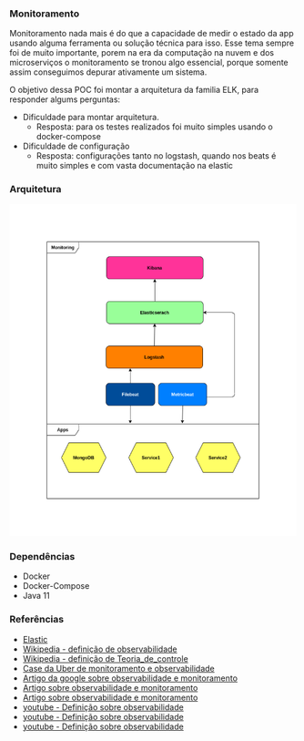 ### Monitoramento ###


Monitoramento nada mais é do que a capacidade de medir o estado da app usando alguma ferramenta ou solução técnica para isso. Esse tema sempre foi de muito importante, porem na era da computação na nuvem e dos microserviços o monitoramento se tronou algo essencial, porque somente assim conseguimos depurar ativamente um sistema. 


O objetivo dessa POC foi montar a arquitetura da familia ELK, para responder algums perguntas:

- Dificuldade para montar arquitetura. 
    - Resposta: para os testes realizados foi muito simples usando o docker-compose
- Dificuldade de configuração 
    - Resposta: configurações tanto no logstash, quando nos beats é muito simples e com vasta documentação na elastic

    

### Arquitetura ###


![alt text](./infra/docs/arq_monitoramento.png "Arquitetura do Monitoramento")



### Dependências ###


- Docker
- Docker-Compose
- Java 11



### Referências ###


- [Elastic](https://www.elastic.co/pt/)
- [Wikipedia - definição de observabilidade](https://pt.wikipedia.org/wiki/Observabilidade)
- [Wikipedia - definição de Teoria_de_controle](https://pt.wikipedia.org/wiki/Teoria_de_controle)
- [Case da Uber de monitoramento e observabilidade](https://imasters.com.br/back-end/observabilidade-em-escala-construindo-o-ecossistema-de-alerta-da-uber)
- [Artigo da google sobre observabilidade e monitoramento](https://cloud.google.com/architecture/devops/devops-measurement-monitoring-and-observability?hl=pt-br)
- [Artigo sobre observabilidade e monitoramento](https://www.opservices.com.br/observabilidade/)
- [Artigo sobre observabilidade e monitoramento](https://www.motadata.com/pt/blog/observability-vs-monitoring/)
- [youtube - Definição sobre observabilidade](https://www.youtube.com/watch?v=ZYZKh-DZSs8)
- [youtube - Definição sobre observabilidade](https://www.youtube.com/watch?v=mgznPM8o9mU)
- [youtube - Definição sobre observabilidade](https://www.youtube.com/watch?v=NT7Ere9KgbY&t=2098s)